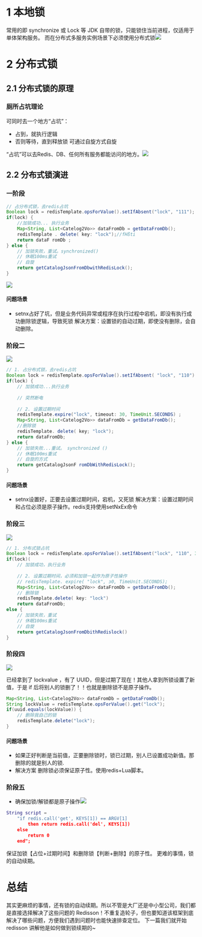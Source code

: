 
# 1 本地锁
常用的即 synchronize 或 Lock 等 JDK 自带的锁，只能锁住当前进程，仅适用于单体架构服务。
而在分布式多服务实例场景下必须使用分布式锁![](https://img-blog.csdnimg.cn/20210104194442558.png?x-oss-process=image/watermark,type_ZmFuZ3poZW5naGVpdGk,shadow_10,text_SmF2YUVkZ2U=,size_16,color_FFFFFF,t_70)

# 2 分布式锁
##  2.1 分布式锁的原理
### 厕所占坑理论
可同时去一个地方“占坑”：
- 占到，就执行逻辑
- 否则等待，直到释放锁
 可通过自旋方式自旋

“占坑”可以去Redis、DB、任何所有服务都能访问的地方。![](https://img-blog.csdnimg.cn/20210104194550475.png?x-oss-process=image/watermark,type_ZmFuZ3poZW5naGVpdGk,shadow_10,text_SmF2YUVkZ2U=,size_16,color_FFFFFF,t_70)
##  2.2 分布式锁演进
### 一阶段
```java
// 占分布式锁，去redis占坑
Boolean lock = redisTemplate.opsForValue().setIfAbsent("lock", "111");
if(lock) {
	//加锁成功... 执行业务
	Map<String, List<Catelog2Vo>> dataFromDb = getDataFromDb();
	redisTemplate . delete( key: "lock");//fHßti
	return dataF romDb ;
} else {
	// 加锁失败，重试。synchronized()
	// 休眠100ms重试
	// 自旋
	return getCatalogJsonFromDbwithRedisLock();
}
```
![](https://img-blog.csdnimg.cn/img_convert/8ec86d95e0679b0d1e7e6e0e5b9ab292.png)
#### 问题场景
- setnx占好了坑，但是业务代码异常或程序在执行过程中宕机，即没有执行成功删除锁逻辑，导致死锁
解决方案：设置锁的自动过期，即使没有删除，会自动删除。
### 阶段二
![](https://img-blog.csdnimg.cn/20210105185953183.png?x-oss-process=image/watermark,type_ZmFuZ3poZW5naGVpdGk,shadow_10,text_SmF2YUVkZ2U=,size_16,color_FFFFFF,t_70)


```java
// 1. 占分布式锁，去redis占坑
Boolean lock = redisTemplate.opsForValue().setIfAbsent( "lock", "110")
if(lock) {
	// 加锁成功...执行业务
	
	// 突然断电
	
	// 2. 设置过期时间
	redisTemplate.expire("lock", timeout: 30, TimeUnit.SECONDS) ;
	Map<String, List<Catelog2Vo>> dataFromDb = getDataFromDb();
	//删除锁
	redisTemplate. delete( key; "lock");
	return dataFromDb;
} else {
	// 加锁失败...重试。 synchronized ()
	// 休眠100ms重试
	// 自旋的方式
	return getCatalogJsonF romDbWithRedisLock();
}
```
#### 问题场景
- setnx设置好，正要去设置过期时间，宕机，又死锁
解决方案：设置过期时间和占位必须是原子操作。redis支持使用setNxEx命令


### 阶段三
![](https://img-blog.csdnimg.cn/20210105192411515.png?x-oss-process=image/watermark,type_ZmFuZ3poZW5naGVpdGk,shadow_10,text_SmF2YUVkZ2U=,size_16,color_FFFFFF,t_70)



```java
// 1. 分布式锁占坑
Boolean lock = redisTemplate.opsForValue().setIfAbsent("lock", "110", 300, TimeUnit.SECONDS);
if(lock)(
	// 加锁成功，执行业务
	
	// 2. 设置过期时间，必须和加锁一起作为原子性操作
	// redisTemplate. expire( "lock", з0, TimeUnit.SECONDS);
	Map<String, List<Catelog2Vo>> dataFromDb = getDataFromDb();
	// 删除锁
	redisTemplate.delete( key: "lock")
	return dataFromDb;
else {
	// 加锁失败，重试
	// 休眠100ms重试
	// 自旋
	return getCatalogJsonFromDbithRedislock()
}
```

### 阶段四
![](https://img-blog.csdnimg.cn/20210105192929558.png?x-oss-process=image/watermark,type_ZmFuZ3poZW5naGVpdGk,shadow_10,text_SmF2YUVkZ2U=,size_16,color_FFFFFF,t_70)

已经拿到了 lockvalue ，有了 UUID，但是过期了现在！其他人拿到所锁设置了新值，于是 if 后将别人的锁删了！！也就是删除锁不是原子操作。

```java
Map<String, List<Catelog2Vo>> dataFromDb = getDataFromDb();
String lockValue = redisTemplate.opsForValue().get("lock");
if(uuid.equals(lockValue)) {
	// 删除我自己的锁
	redisTemplate.delete("lock");
}
```

####  问题场景
- 如果正好判断是当前值，正要删除锁时，锁已过期，别人已设置成功新值。那删除的就是别人的锁.
- 解决方案
删除锁必须保证原子性。使用redis+Lua脚本。

### 阶段五
 - 确保加锁/解锁都是原子操作![](https://img-blog.csdnimg.cn/20210105210314181.png?x-oss-process=image/watermark,type_ZmFuZ3poZW5naGVpdGk,shadow_10,text_SmF2YUVkZ2U=,size_16,color_FFFFFF,t_70)

```lua
String script = 
	"if redis.call('get', KEYS[1]) == ARGV[1] 
		then return redis.call('del', KEYS[1]) 
	else 
		return 0 
	end";
```
保证加锁【占位+过期时间】和删除锁【判断+删除】的原子性。 更难的事情，锁的自动续期。 
# 总结
其实更麻烦的事情，还有锁的自动续期。所以不管是大厂还是中小型公司，我们都是直接选择解决了这些问题的 Redisson！不重复造轮子，但也要知道该框架到底解决了哪些问题，方便我们遇到问题时也能快速排查定位。
下一篇我们就开始 redisson 讲解他是如何做到锁续期的~